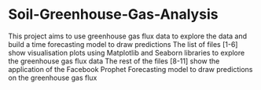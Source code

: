 # Soil-Greenhouse-Gas-Analysis
This project aims to use greenhouse gas flux data to explore the data and build a time forecasting model to draw predictions 
The list of files [1-6] show visualisation plots using Matplotlib and Seaborn libraries to explore the greenhouse gas flux data
The rest of the files [8-11] show the application of the Facebook Prophet Forecasting model to draw predictions on the greenhouse gas flux
